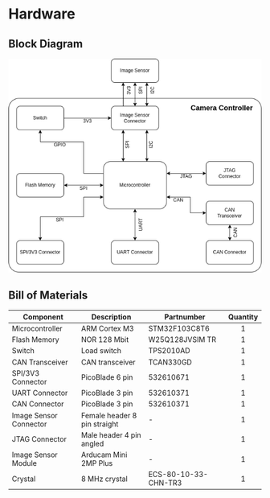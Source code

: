 # Hardware

## Block Diagram

![block-diagram](../docs/figures/block-diagram.png)

## Bill of Materials

| **Component**          | **Description**              | **Partnumber**       | **Quantity** |
|------------------------|------------------------------|----------------------|:------------:|
| Microcontroller        | ARM Cortex M3                | STM32F103C8T6        |       1      |
| Flash Memory           | NOR 128 Mbit                 | W25Q128JVSIM TR      |       1      |
| Switch                 | Load switch                  | TPS2010AD            |       1      |
| CAN Transceiver        | CAN transceiver              | TCAN330GD            |       1      |
| SPI/3V3 Connector      | PicoBlade 6 pin              | 532610671            |       1      |
| UART Connector         | PicoBlade 3 pin              | 532610371            |       1      |
| CAN Connector          | PicoBlade 3 pin              | 532610371            |       1      |
| Image Sensor Connector | Female header 8 pin straight | -                    |       1      |
| JTAG Connector         | Male header 4 pin angled     | -                    |       1      |
| Image Sensor Module    | Arducam Mini 2MP Plus        | -                    |       1      |
| Crystal                | 8 MHz crystal                | ECS-80-10-33-CHN-TR3 |       1      |
